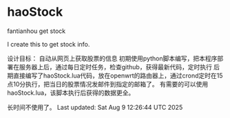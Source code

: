 # haoStock
fantianhou get stock

I create this to get stock info.

设计目标：
自动从网页上获取股票的信息
初期使用python脚本编写，把本程序部署在服务器上后，通过每日定时任务，检查github，获得最新代码，定时执行
后期直接编写了haoStock.lua代码，放在openwrt的路由器上，通过crond定时在15点10分执行，把当日的股票情况发邮件到指定的邮箱了。
有需要的可以使用haoStock.lua，该脚本执行后获得的数据更全。

长时间不使用了。
Last updated: Sat Aug  9 12:26:44 UTC 2025
